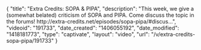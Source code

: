 {
    "title": "Extra Credits: SOPA & PIPA",
    "description": "This week, we give a (somewhat belated) criticism of SOPA and PIPA. Come discuss the topic in the forums! http:\/\/extra-credits.net\/episodes\/sopa-pipa\/#discus...",
    "videoid": "191733",
    "date_created": "1406055192",
    "date_modified": "1418181773",
    "type": "captivate",
    "layout": "video",
    "url": "\/v\/extra-credits-sopa-pipa\/191733"
}